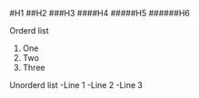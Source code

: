 #H1
##H2
###H3
####H4
#####H5
######H6

Orderd list
1. One
1. Two
1. Three

Unorderd list
-Line 1
-Line 2
-Line 3
